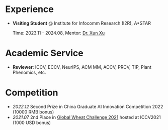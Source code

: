 # Experience
- **Visiting Student** @ Institute for Infocomm Research (I2R), A*STAR

  Time: 2023.11 - 2024.08, Mentor: [Dr. Xun Xu](https://alex-xun-xu.github.io/)


# Academic Service
- **Reviewer**: ICCV, ECCV, NeurIPS, ACM MM, ACCV, PRCV, TIP, Plant Phenomics, etc.


# Competition
- *2022.12* Second Prize in China Graduate AI Innovation Competition 2022 (10000 RMB bonus)
- *2021.07* 2nd Place in [Global Wheat Challenge 2021](https://www.aicrowd.com/challenges/global-wheat-challenge-2021) hosted at ICCV2021 (1000 USD bonus)
